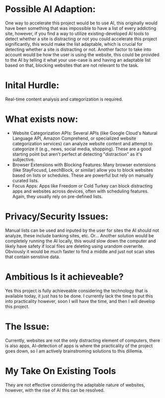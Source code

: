 # Possible AI Adaption:
One way to accelerate this project would be to use AI, this originally would have been something that was impossible to have a list of every addicting site, however, if you find a way to utilize existing-developed AI tools to detect whether a site is distracting or not you could accelerate this project significantly, this would make the list adaptable, which is crucial for detecting whether a site is distracting or not. Another factor to take into account would be how the user is using the website, this could be provided to the AI by telling it what your use-case is and having an adaptable list based on that, blocking websites that are not relevant to the task.

# Inital Hurdle:

Real-time content analysis and categorization is required.

# What exists now:

* Website Categorization APIs: Several APIs (like Google Cloud's Natural Language API, Amazon Comprehend, or specialized website categorization services) can analyze website content and attempt to categorize it (e.g., news, social media, shopping). These are a good starting point but aren't perfect at detecting "distraction" as it's subjective.
* Browser Extensions with Blocking Features: Many browser extensions (like StayFocusd, LeechBlock, or similar) allow you to block websites based on lists or schedules. These are powerful but rely on manually curated lists.
* Focus Apps: Apps like Freedom or Cold Turkey can block distracting apps and websites across devices, often with scheduling features. Again, they usually rely on pre-defined lists.

# Privacy/Security Issues:
Manual lists can be used and inputed by the user for sites the AI should not analyze, these include banking sites, etc. Or... Another solution would be completely running the AI locally, this would slow down the computer and likely have safety if local files are deleting using urandom overwrite. Obviously it would be much faster to find a middle and just not scan sites that contain senstiive data.

# Ambitious Is it achieveable?

Yes this project is fully achieveable considering the technology that is available today, it just has to be done. I currently lack the time to put this into practicality however, soon I will have the time, and then I will develop this project.

# The Issue:
Currently, websites are not the only distracting element of computers, there is also apps, AI-detection of apps is where the practicality of the project goes down, so I am actively brainstroming solutions to this dillemia.

# My Take On Existing Tools
They are not effective considering the adaptable nature of websites, however, with the rise of AI this can be resolved.
